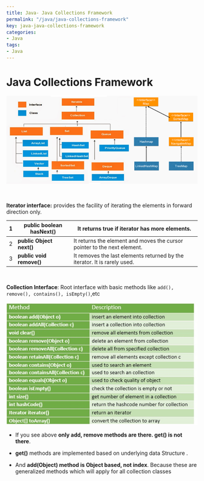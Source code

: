 ```yaml
---
title: Java- Java Collections Framework
permalink: "/java/java-collections-framework"
key: java-java-collections-framework
categories:
- Java
tags:
- Java
---
```


Java Collections Framework 
==============================

![](media/bc557edfe4742d84852e56aaa19f1c8c.png)

<br>

**Iterator interface:** provides the facility of iterating the elements in
forward direction only.

| 1 | **public boolean hasNext()** | It returns true if iterator has more elements.                            |
|---|------------------------------|---------------------------------------------------------------------------|
| 2 | **public Object next()**     | It returns the element and moves the cursor pointer to the next element.  |
| 3 | **public void remove()**     | It removes the last elements returned by the iterator. It is rarely used. |

<br>

**Collection Interface**:  Root interface with basic methods like `add(), remove(), contains(), isEmpty()`,etc

![](media/dd760cd7e61d70c9686d0a9da8bd2480.png)

-   If you see above **only add, remove methods are there. get() is not there**.

-   **get()** methods are implemented based on underlying data Structure .

-   And **add(Object) method is Object based, not index**. Because these are
    generalized methods which will apply for all collection classes
